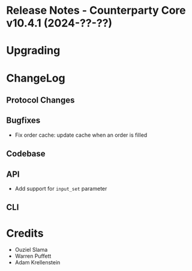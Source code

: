 # Release Notes - Counterparty Core v10.4.1 (2024-??-??)


# Upgrading

# ChangeLog

## Protocol Changes

## Bugfixes

* Fix order cache: update cache when an order is filled

## Codebase

## API

* Add support for `input_set` parameter

## CLI

# Credits

* Ouziel Slama
* Warren Puffett
* Adam Krellenstein
